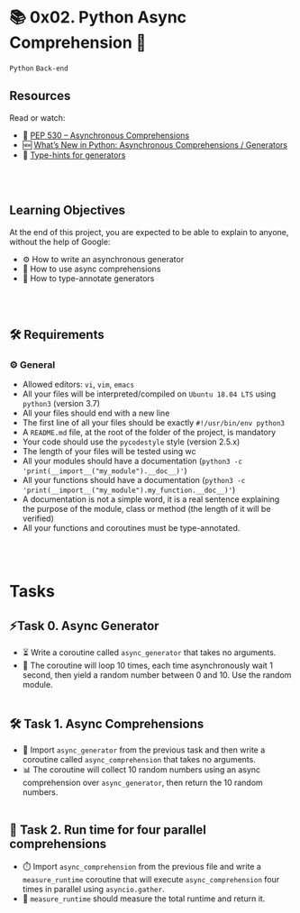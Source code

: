 # 📚 0x02. Python Async Comprehension 🐍
`Python` `Back-end`

## Resources
Read or watch:
- 📜 [PEP 530 – Asynchronous Comprehensions](https://www.python.org/dev/peps/pep-0530/)
- 🆕 [What’s New in Python: Asynchronous Comprehensions / Generators](https://docs.python.org/3/whatsnew/3.6.html#asynchronous-comprehensions)
- 🔄 [Type-hints for generators](https://docs.python.org/3/library/typing.html#typing.Generator)

<br></br>

## Learning Objectives
At the end of this project, you are expected to be able to explain to anyone,
without the help of Google:
- ⚙️ How to write an asynchronous generator
- 🔄 How to use async comprehensions
- 📝 How to type-annotate generators

<br></br>

## 🛠️ Requirements
### ⚙️ General
- Allowed editors: `vi`, `vim`, `emacs`
- All your files will be interpreted/compiled on `Ubuntu 18.04 LTS` using
`python3` (version 3.7)
- All your files should end with a new line
- The first line of all your files should be exactly `#!/usr/bin/env python3`
- A `README.md` file, at the root of the folder of the project, is mandatory
- Your code should use the `pycodestyle` style (version 2.5.x)
- The length of your files will be tested using wc
- All your modules should have a documentation
(`python3 -c 'print(__import__("my_module").__doc__)'`)
- All your functions should have a documentation
(`python3 -c 'print(__import__("my_module").my_function.__doc__)'`)
- A documentation is not a simple word, it is a real sentence explaining the
purpose of the module, class or method (the length of it will be verified)
- All your functions and coroutines must be type-annotated.

<br></br>

# Tasks
## ⚡️Task 0. Async Generator
- ⏳ Write a coroutine called `async_generator` that takes no arguments.
- 🔢 The coroutine will loop 10 times, each time asynchronously wait 1
second, then yield a random number between 0 and 10. Use the random module.
<br></br>

## 🛠️ Task 1. Async Comprehensions
- 🔄 Import `async_generator` from the previous task and then write a
coroutine called `async_comprehension` that takes no arguments.
- 📊 The coroutine will collect 10 random numbers using an async
comprehension over `async_generator`, then return the 10 random numbers.
<br></br>

## 📏 Task 2. Run time for four parallel comprehensions
- ⏱️ Import `async_comprehension` from the previous file and write a
`measure_runtime` coroutine that will execute `async_comprehension` four times
in parallel using `asyncio.gather`.
- 🔄 `measure_runtime` should measure the total runtime and return it.


